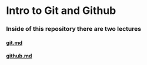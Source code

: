# Intro to Git and Github

### Inside of this repository there are two lectures
#### [git.md](https://git.generalassemb.ly/sei-nyc-oasis/U01-D02-GIT-GITHUB/blob/master/git.md)
#### [github.md](https://git.generalassemb.ly/sei-nyc-blizzard/intro-git-github/github.md)
